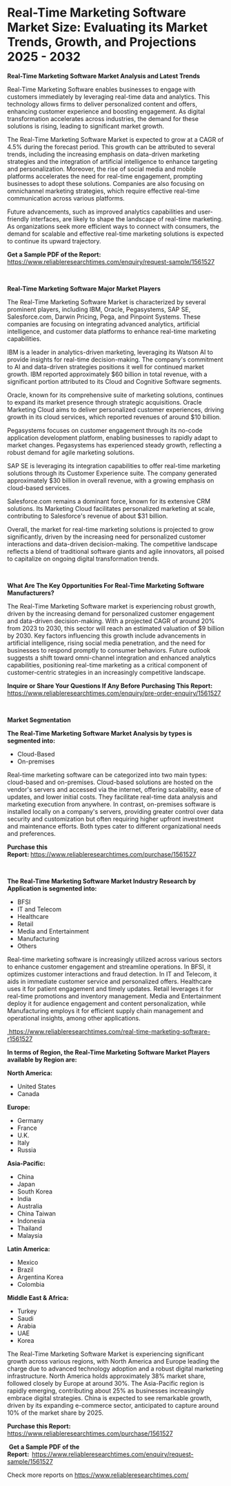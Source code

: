 <p><h1>Real-Time Marketing Software Market Size: Evaluating its Market Trends, Growth, and Projections 2025 - 2032</h1></p><p><strong>Real-Time Marketing Software Market Analysis and Latest Trends</strong></p>
<p><p>Real-Time Marketing Software enables businesses to engage with customers immediately by leveraging real-time data and analytics. This technology allows firms to deliver personalized content and offers, enhancing customer experience and boosting engagement. As digital transformation accelerates across industries, the demand for these solutions is rising, leading to significant market growth.</p><p>The Real-Time Marketing Software Market is expected to grow at a CAGR of 4.5% during the forecast period. This growth can be attributed to several trends, including the increasing emphasis on data-driven marketing strategies and the integration of artificial intelligence to enhance targeting and personalization. Moreover, the rise of social media and mobile platforms accelerates the need for real-time engagement, prompting businesses to adopt these solutions. Companies are also focusing on omnichannel marketing strategies, which require effective real-time communication across various platforms.</p><p>Future advancements, such as improved analytics capabilities and user-friendly interfaces, are likely to shape the landscape of real-time marketing. As organizations seek more efficient ways to connect with consumers, the demand for scalable and effective real-time marketing solutions is expected to continue its upward trajectory.</p></p>
<p><strong>Get a Sample PDF of the Report:&nbsp;</strong> <a href="https://www.reliableresearchtimes.com/enquiry/request-sample/1561527?utm_campaign=2642&utm_medium=2&utm_source=Github&utm_content=ia&utm_term=23032025&utm_id=real-time-marketing-software">https://www.reliableresearchtimes.com/enquiry/request-sample/1561527</a></p>
<p>&nbsp;</p>
<p><strong>Real-Time Marketing Software Major Market Players</strong></p>
<p><p>The Real-Time Marketing Software Market is characterized by several prominent players, including IBM, Oracle, Pegasystems, SAP SE, Salesforce.com, Darwin Pricing, Pega, and Pinpoint Systems. These companies are focusing on integrating advanced analytics, artificial intelligence, and customer data platforms to enhance real-time marketing capabilities.</p><p>IBM is a leader in analytics-driven marketing, leveraging its Watson AI to provide insights for real-time decision-making. The company's commitment to AI and data-driven strategies positions it well for continued market growth. IBM reported approximately $60 billion in total revenue, with a significant portion attributed to its Cloud and Cognitive Software segments.</p><p>Oracle, known for its comprehensive suite of marketing solutions, continues to expand its market presence through strategic acquisitions. Oracle Marketing Cloud aims to deliver personalized customer experiences, driving growth in its cloud services, which reported revenues of around $10 billion.</p><p>Pegasystems focuses on customer engagement through its no-code application development platform, enabling businesses to rapidly adapt to market changes. Pegasystems has experienced steady growth, reflecting a robust demand for agile marketing solutions.</p><p>SAP SE is leveraging its integration capabilities to offer real-time marketing solutions through its Customer Experience suite. The company generated approximately $30 billion in overall revenue, with a growing emphasis on cloud-based services.</p><p>Salesforce.com remains a dominant force, known for its extensive CRM solutions. Its Marketing Cloud facilitates personalized marketing at scale, contributing to Salesforce's revenue of about $31 billion. </p><p>Overall, the market for real-time marketing solutions is projected to grow significantly, driven by the increasing need for personalized customer interactions and data-driven decision-making. The competitive landscape reflects a blend of traditional software giants and agile innovators, all poised to capitalize on ongoing digital transformation trends.</p></p>
<p>&nbsp;</p>
<p><strong>What Are The Key Opportunities For Real-Time Marketing Software Manufacturers?</strong></p>
<p><p>The Real-Time Marketing Software market is experiencing robust growth, driven by the increasing demand for personalized customer engagement and data-driven decision-making. With a projected CAGR of around 20% from 2023 to 2030, this sector will reach an estimated valuation of $9 billion by 2030. Key factors influencing this growth include advancements in artificial intelligence, rising social media penetration, and the need for businesses to respond promptly to consumer behaviors. Future outlook suggests a shift toward omni-channel integration and enhanced analytics capabilities, positioning real-time marketing as a critical component of customer-centric strategies in an increasingly competitive landscape.</p></p>
<p><strong>Inquire or Share Your Questions If Any Before Purchasing This Report:</strong> <a href="https://www.reliableresearchtimes.com/enquiry/pre-order-enquiry/1561527?utm_campaign=2642&utm_medium=2&utm_source=Github&utm_content=ia&utm_term=23032025&utm_id=real-time-marketing-software">https://www.reliableresearchtimes.com/enquiry/pre-order-enquiry/1561527</a></p>
<p>&nbsp;</p>
<p><strong>Market Segmentation</strong></p>
<p><strong>The Real-Time Marketing Software Market Analysis by types is segmented into:</strong></p>
<p><ul><li>Cloud-Based</li><li>On-premises</li></ul></p>
<p><p>Real-time marketing software can be categorized into two main types: cloud-based and on-premises. Cloud-based solutions are hosted on the vendor's servers and accessed via the internet, offering scalability, ease of updates, and lower initial costs. They facilitate real-time data analysis and marketing execution from anywhere. In contrast, on-premises software is installed locally on a company's servers, providing greater control over data security and customization but often requiring higher upfront investment and maintenance efforts. Both types cater to different organizational needs and preferences.</p></p>
<p><strong>Purchase this Report:&nbsp;</strong><a href="https://www.reliableresearchtimes.com/purchase/1561527?utm_campaign=2642&utm_medium=2&utm_source=Github&utm_content=ia&utm_term=23032025&utm_id=real-time-marketing-software">https://www.reliableresearchtimes.com/purchase/1561527</a></p>
<p>&nbsp;</p>
<p><strong>The Real-Time Marketing Software Market Industry Research by Application is segmented into:</strong></p>
<p><ul><li>BFSI</li><li>IT and Telecom</li><li>Healthcare</li><li>Retail</li><li>Media and Entertainment</li><li>Manufacturing</li><li>Others</li></ul></p>
<p><p>Real-time marketing software is increasingly utilized across various sectors to enhance customer engagement and streamline operations. In BFSI, it optimizes customer interactions and fraud detection. In IT and Telecom, it aids in immediate customer service and personalized offers. Healthcare uses it for patient engagement and timely updates. Retail leverages it for real-time promotions and inventory management. Media and Entertainment deploy it for audience engagement and content personalization, while Manufacturing employs it for efficient supply chain management and operational insights, among other applications.</p></p>
<p><a href="https://www.reliableresearchtimes.com/real-time-marketing-software-r1561527?utm_campaign=2642&utm_medium=2&utm_source=Github&utm_content=ia&utm_term=23032025&utm_id=real-time-marketing-software">&nbsp;https://www.reliableresearchtimes.com/real-time-marketing-software-r1561527</a></p>
<p><strong>In terms of Region, the Real-Time Marketing Software Market Players available by Region are:</strong></p>
<p>
    <p> <strong> North America: </strong>
        <ul>
            <li>United States</li>
            <li>Canada</li>
        </ul>
        </p> 
    <p> <strong> Europe: </strong>
        <ul>
            <li>Germany</li>
            <li>France</li>
            <li>U.K.</li>
            <li>Italy</li>
            <li>Russia</li>
        </ul>
        </p> 
    <p> <strong> Asia-Pacific: </strong>
        <ul>
            <li>China</li>
            <li>Japan</li>
            <li>South Korea</li>
            <li>India</li>
            <li>Australia</li>
            <li>China Taiwan</li>
            <li>Indonesia</li>
            <li>Thailand</li>
            <li>Malaysia</li>
        </ul>
        </p> 
    <p> <strong> Latin America: </strong>
        <ul>
            <li>Mexico</li>
            <li>Brazil</li>
            <li>Argentina Korea</li>
            <li>Colombia</li>
        </ul>
        </p> 
    <p> <strong> Middle East & Africa: </strong>
        <ul>
            <li>Turkey</li>
            <li>Saudi</li>
            <li>Arabia</li>
            <li>UAE</li>
            <li>Korea</li>
        </ul>
    </p>
    </p>
<p><p>The Real-Time Marketing Software Market is experiencing significant growth across various regions, with North America and Europe leading the charge due to advanced technology adoption and a robust digital marketing infrastructure. North America holds approximately 38% market share, followed closely by Europe at around 30%. The Asia-Pacific region is rapidly emerging, contributing about 25% as businesses increasingly embrace digital strategies. China is expected to see remarkable growth, driven by its expanding e-commerce sector, anticipated to capture around 10% of the market share by 2025.</p></p>
<p><strong>Purchase this Report: </strong><a href="https://www.reliableresearchtimes.com/purchase/1561527?utm_campaign=2642&utm_medium=2&utm_source=Github&utm_content=ia&utm_term=23032025&utm_id=real-time-marketing-software">https://www.reliableresearchtimes.com/purchase/1561527</a></p>
<p>&nbsp;<strong>Get a Sample PDF of the Report:&nbsp;&nbsp;</strong><a href="https://www.reliableresearchtimes.com/enquiry/request-sample/1561527?utm_campaign=2642&utm_medium=2&utm_source=Github&utm_content=ia&utm_term=23032025&utm_id=real-time-marketing-software">https://www.reliableresearchtimes.com/enquiry/request-sample/1561527</a></p>
<p><strong></strong></p>
<p>Check more reports on <a href="https://www.reliableresearchtimes.com/?utm_campaign=2642&utm_medium=2&utm_source=Github&utm_content=ia&utm_term=23032025&utm_id=real-time-marketing-software">https://www.reliableresearchtimes.com/</a></p>
